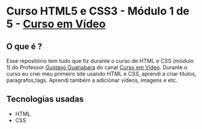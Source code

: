 # Curso HTML5 e CSS3 - Módulo 1 de 5 - [Curso em Vídeo](https://www.youtube.com/c/CursoemV%C3%ADdeo)

## O que é ?
Esse repositório tem tudo que fiz durante o curso de HTML e CSS (módulo 1) do Professor [Gustavo Guanabara](https://github.com/gustavoguanabara) do canal [Curso em Vídeo](https://www.youtube.com/c/CursoemV%C3%ADdeo). Durante o curso eu criei meu primeiro site usando HTML e CSS, aprendi a criar titulos, paragrafos,tags. Aprendi também a adicionar vídeos, imagens e etc. 

## Tecnologias usadas
- HTML
- CSS

